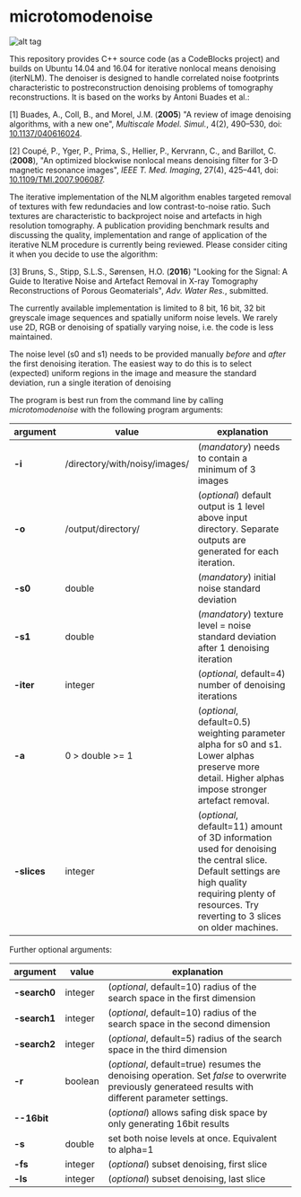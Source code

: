 # microtomodenoise

![alt tag](https://github.com/iternlm/microtomodenoise/blob/master/chalkdemo.png)

This repository provides C++ source code (as a CodeBlocks project) and builds on Ubuntu 14.04 and 16.04 for iterative nonlocal means denoising (iterNLM).
The denoiser is designed to handle correlated noise footprints characteristic to postreconstruction denoising problems of tomography reconstructions. It is based on the works by Antoni Buades et al.:

[1] Buades, A., Coll, B., and Morel, J.M. (**2005**) "A review of image denoising algorithms, with a new one", *Multiscale Model. Simul.*, 4(2), 490–530, doi: [10.1137/040616024](http://dx.doi.org/10.1137/040616024).

[2] Coupé, P., Yger, P., Prima, S., Hellier, P., Kervrann, C., and Barillot, C. (**2008**), "An optimized blockwise nonlocal means denoising filter for 3-D magnetic resonance images", *IEEE T. Med. Imaging*, 27(4), 425–441, doi: [10.1109/TMI.2007.906087](http://dx.doi.org/10.1109/TMI.2007.906087).

The iterative implementation of the NLM algorithm enables targeted removal of textures with few redundacies and low contrast-to-noise ratio. Such textures are characteristic to backproject noise and artefacts in high resolution tomography. A publication providing benchmark results and discussing the quality, implementation and range of application of the iterative NLM procedure is currently being reviewed. Please consider citing it when you decide to use the algorithm:

[3] Bruns, S., Stipp, S.L.S., Sørensen, H.O. (**2016**) "Looking for the Signal: A Guide to Iterative Noise and Artefact Removal in X-ray Tomography Reconstructions of Porous Geomaterials", *Adv. Water Res.*, submitted.

The currently available implementation is limited to 8 bit, 16 bit, 32 bit greyscale image sequences and spatially uniform noise levels. We rarely use 2D, RGB or denoising of spatially varying noise, i.e. the code is less maintained.

The noise level (s0 and s1) needs to be provided manually *before* and *after* the first denoising iteration. The easiest way to do this is to select (expected) uniform regions in the image and measure the standard deviation, run a single iteration of denoising  

The program is best run from the command line by calling *microtomodenoise* with the following program arguments:

| argument | value | explanation |
|--------|------------------|-----------|
| **-i** |/directory/with/noisy/images/| (*mandatory*) needs to contain a minimum of 3 images|
| **-o** |/output/directory/| (*optional*) default output is 1 level above input directory. Separate outputs are generated for each iteration.|
| **-s0**|double|(*mandatory*) initial noise standard deviation|
| **-s1**|double|(*mandatory*) texture level = noise standard deviation after 1 denoising iteration|
| **-iter**|integer|(*optional*, default=4) number of denoising iterations|
| **-a**|0 > double >= 1|(*optional*, default=0.5) weighting parameter alpha for s0 and s1. Lower alphas preserve more detail. Higher alphas impose stronger artefact removal.|
|**-slices**|integer|(*optional*, default=11) amount of 3D information used for denoising the central slice. Default settings are high quality requiring plenty of resources. Try reverting to 3 slices on older machines.|

Further optional arguments:

| argument | value | explanation |
|--------|------------------|-----------|
| **-search0** |integer| (*optional*, default=10) radius of the search space in the first dimension|
| **-search1** |integer| (*optional*, default=10) radius of the search space in the second dimension|
| **-search2** |integer| (*optional*, default=5) radius of the search space in the third dimension|
| **-r**|boolean|(*optional*, default=true) resumes the denoising operation. Set *false* to overwrite previously generateed results with different parameter settings.|
| **--16bit**| | (*optional*) allows safing disk space by only generating 16bit results|
| **-s**| double | set both noise levels at once. Equivalent to alpha=1|
| **-fs**| integer| (*optional*) subset denoising, first slice|
| **-ls**| integer| (*optional*) subset denoising, last slice|
